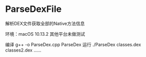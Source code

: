 # ParseDexFile
解析DEX文件获取全部的Native方法信息

环境：macOS 10.13.2
其他平台未做测试

编译
g++ -o ParseDex.cpp ParseDex
运行
./ParseDex classes.dex classes2.dex ......
